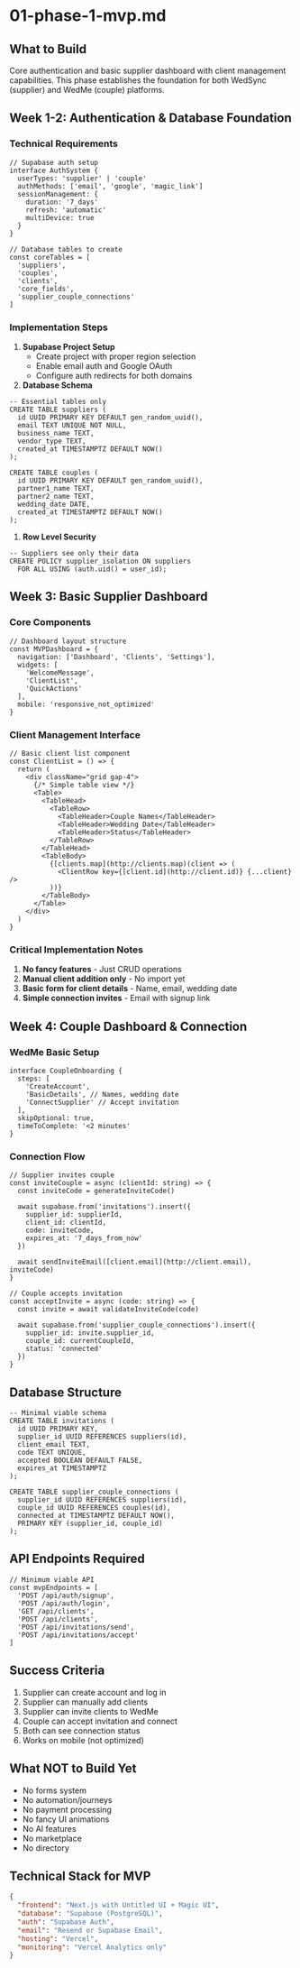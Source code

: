 # 01-phase-1-mvp.md

## What to Build

Core authentication and basic supplier dashboard with client management capabilities. This phase establishes the foundation for both WedSync (supplier) and WedMe (couple) platforms.

## Week 1-2: Authentication & Database Foundation

### Technical Requirements

```
// Supabase auth setup
interface AuthSystem {
  userTypes: 'supplier' | 'couple'
  authMethods: ['email', 'google', 'magic_link']
  sessionManagement: {
    duration: '7_days'
    refresh: 'automatic'
    multiDevice: true
  }
}

// Database tables to create
const coreTables = [
  'suppliers',
  'couples', 
  'clients',
  'core_fields',
  'supplier_couple_connections'
]
```

### Implementation Steps

1. **Supabase Project Setup**
    - Create project with proper region selection
    - Enable email auth and Google OAuth
    - Configure auth redirects for both domains
2. **Database Schema**

```
-- Essential tables only
CREATE TABLE suppliers (
  id UUID PRIMARY KEY DEFAULT gen_random_uuid(),
  email TEXT UNIQUE NOT NULL,
  business_name TEXT,
  vendor_type TEXT,
  created_at TIMESTAMPTZ DEFAULT NOW()
);

CREATE TABLE couples (
  id UUID PRIMARY KEY DEFAULT gen_random_uuid(),
  partner1_name TEXT,
  partner2_name TEXT,
  wedding_date DATE,
  created_at TIMESTAMPTZ DEFAULT NOW()
);
```

1. **Row Level Security**

```
-- Suppliers see only their data
CREATE POLICY supplier_isolation ON suppliers
  FOR ALL USING (auth.uid() = user_id);
```

## Week 3: Basic Supplier Dashboard

### Core Components

```
// Dashboard layout structure
const MVPDashboard = {
  navigation: ['Dashboard', 'Clients', 'Settings'],
  widgets: [
    'WelcomeMessage',
    'ClientList', 
    'QuickActions'
  ],
  mobile: 'responsive_not_optimized'
}
```

### Client Management Interface

```
// Basic client list component
const ClientList = () => {
  return (
    <div className="grid gap-4">
      {/* Simple table view */}
      <Table>
        <TableHead>
          <TableRow>
            <TableHeader>Couple Names</TableHeader>
            <TableHeader>Wedding Date</TableHeader>
            <TableHeader>Status</TableHeader>
          </TableRow>
        </TableHead>
        <TableBody>
          {[clients.map](http://clients.map)(client => (
            <ClientRow key={[client.id](http://client.id)} {...client} />
          ))}
        </TableBody>
      </Table>
    </div>
  )
}
```

### Critical Implementation Notes

1. **No fancy features** - Just CRUD operations
2. **Manual client addition only** - No import yet
3. **Basic form for client details** - Name, email, wedding date
4. **Simple connection invites** - Email with signup link

## Week 4: Couple Dashboard & Connection

### WedMe Basic Setup

```
interface CoupleOnboarding {
  steps: [
    'CreateAccount',
    'BasicDetails', // Names, wedding date
    'ConnectSupplier' // Accept invitation
  ],
  skipOptional: true,
  timeToComplete: '<2 minutes'
}
```

### Connection Flow

```
// Supplier invites couple
const inviteCouple = async (clientId: string) => {
  const inviteCode = generateInviteCode()
  
  await supabase.from('invitations').insert({
    supplier_id: supplierId,
    client_id: clientId,
    code: inviteCode,
    expires_at: '7_days_from_now'
  })
  
  await sendInviteEmail([client.email](http://client.email), inviteCode)
}

// Couple accepts invitation
const acceptInvite = async (code: string) => {
  const invite = await validateInviteCode(code)
  
  await supabase.from('supplier_couple_connections').insert({
    supplier_id: invite.supplier_id,
    couple_id: currentCoupleId,
    status: 'connected'
  })
}
```

## Database Structure

```
-- Minimal viable schema
CREATE TABLE invitations (
  id UUID PRIMARY KEY,
  supplier_id UUID REFERENCES suppliers(id),
  client_email TEXT,
  code TEXT UNIQUE,
  accepted BOOLEAN DEFAULT FALSE,
  expires_at TIMESTAMPTZ
);

CREATE TABLE supplier_couple_connections (
  supplier_id UUID REFERENCES suppliers(id),
  couple_id UUID REFERENCES couples(id),
  connected_at TIMESTAMPTZ DEFAULT NOW(),
  PRIMARY KEY (supplier_id, couple_id)
);
```

## API Endpoints Required

```
// Minimum viable API
const mvpEndpoints = [
  'POST /api/auth/signup',
  'POST /api/auth/login', 
  'GET /api/clients',
  'POST /api/clients',
  'POST /api/invitations/send',
  'POST /api/invitations/accept'
]
```

## Success Criteria

1. Supplier can create account and log in
2. Supplier can manually add clients
3. Supplier can invite clients to WedMe
4. Couple can accept invitation and connect
5. Both can see connection status
6. Works on mobile (not optimized)

## What NOT to Build Yet

- No forms system
- No automation/journeys
- No payment processing
- No fancy UI animations
- No AI features
- No marketplace
- No directory

## Technical Stack for MVP

```json
{
  "frontend": "Next.js with Untitled UI + Magic UI",
  "database": "Supabase (PostgreSQL)",
  "auth": "Supabase Auth",
  "email": "Resend or Supabase Email",
  "hosting": "Vercel",
  "monitoring": "Vercel Analytics only"
}
```